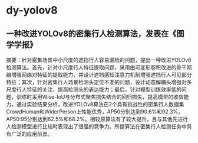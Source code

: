 # dy-yolov8

## 一种改进YOLOv8的密集行人检测算法，发表在《图学学报》

摘要：针对密集场景中小尺度的遮挡行人容易漏检的问题，提出一种改进YOLOv8检测算法。首先，针对小尺度行人特征提取问题，采用由可变形卷积改进的骨干网络增强网络对特征的提取能力，并设计遮挡感知注意力机制增强遮挡行人可见部分特征；其次，针对密集行人场景检测头定位不准的问题，设计动态解耦头增强对多尺度行人特征的关注，提高检测头的表达能力；最后，针对模型训练效率低的问题，训练时采用Wise-IoU与分布式聚焦损失结合的回归损失，提高模型的收敛能力。通过实验结果分析，改进YOLOv8算法在2个具有挑战性的密集行人数据集CrowdHuman和WiderPerson上性能优秀，AP50分别达到90.6%和92.3%，AP50:95分别达到62.5%和68.2%。相较原算法有了较大提升，且与其他先进行人检测模型进行比较时表现出了很强的竞争力。所提算法在密集行人检测任务中具有广泛的应用前景。
